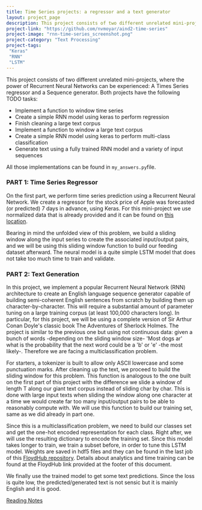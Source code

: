 ```yaml
---
title: Time Series projects: a regressor and a text generator
layout: project_page
description: This project consists of two different unrelated mini-projects, where the power of Recurrent Neural Networks can be experienced, a Times Series regressor and a Sequence generator. 
project-link: "https://github.com/nvmoyar/aind2-time-series"
project-image: "rnn-time-series_screenshot.png"
project-category: "Text Processing"
project-tags:
 "Keras"
 "RNN"
 "LSTM"
---
```


This project consists of two different unrelated mini-projects, where the power of Recurrent Neural Networks can be experienced: A Times Series regressor and a Sequence generator. Both projects have the following TODO tasks:  

* Implement a function to window time series
* Create a simple RNN model using keras to perform regression
* Finish cleaning a large text corpus
* Implement a function to window a large text corpus
* Create a simple RNN model using keras to perform multi-class classification
* Generate text using a fully trained RNN model and a variety of input sequences

All those implementations can be found in `my_answers.py`file. 

### PART 1: Time Series Regressor

On the first part, we perform time series prediction using a Recurrent Neural Network. We create a regressor for the stock price of Apple was forecasted (or predicted) 7 days in advance, using Keras. For this mini-project we use normalized data that is already provided and it can be found on [this location](./datasets/normalized_apple_prices.csv). 

Bearing in mind the unfolded view of this problem, we build a sliding window along the input series to create the associated input/output pairs, and we will be using this sliding window function to build our feeding dataset afterward. The neural model is a quite simple LSTM model that does not take too much time to train and validate.  

### PART 2: Text Generation

In this project, we implement a popular Recurrent Neural Network (RNN) architecture to create an English language sequence generator capable of building semi-coherent English sentences from scratch by building them up character-by-character. This will require a substantial amount of parameter tuning on a large training corpus (at least 100,000 characters long). In particular, for this project, we will be using a complete version of Sir Arthur Conan Doyle's classic book The Adventures of Sherlock Holmes. The project is similar to the previous one but using not continuous data: given a bunch of words -depending on the sliding window size- 'Most dogs ar' what is the probability that the next word could be a 'b' or 'e' -the most likely-. Therefore we are facing a multiclassification problem. 

For starters, a tokenizer is built to allow only ASCII lowercase and some punctuation marks. After cleaning up the text, we proceed to build the sliding window for this problem. This function is analogous to the one built on the first part of this project with the difference we slide a window of length T along our giant text corpus instead of sliding char by char. This is done with large input texts when sliding the window along one character at a time we would create far too many input/output pairs to be able to reasonably compute with. We will use this function to build our training set, same as we did already in part one. 

Since this is a multiclassification problem, we need to build our classes set and get the one-hot encoded representation for each class. Right after, we will use the resulting dictionary to encode the training set. Since this model takes longer to train, we train a subset before, in order to tune this LSTM model. Weights are saved in hdf5 files and they can be found in the last job of this [FloydHub repository](https://www.floydhub.com/nvmoyar/projects/rnn-time-series). Details about analytics and time training can be found at the FloydHub link provided at the footer of this document. 

We finally use the trained model to get some text predictions. Since the loss is quite low, the predicted/generated text is not sensic but it is mainly English and it is good.  

[Reading Notes](https://padlet.com/nvmoyar/72g3qqxc5xp6)